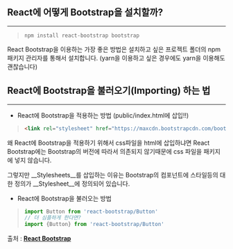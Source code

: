 ## React에 어떻게 Bootstrap을 설치할까?

<hr/>

> ```shell
> npm install react-bootstrap bootstrap
> ```

React Bootstrap을 이용하는 가장 좋은 방법은 설치하고 싶은 프로젝트 폴더의 npm 패키지 관리자를 통해서 설치합니다. (yarn을 이용하고 싶은 경우에도 yarn을 이용해도 괜찮습니다)



## React에 Bootstrap을 불러오기(Importing) 하는 법

<hr/>

- React에 Bootstrap을 적용하는 방법 (public/index.html에 삽입!!)

> ```html
> <link rel="stylesheet" href="https://maxcdn.bootstrapcdn.com/bootstrap/4.3.1/css/bootstrap.min.css" integrity="sha384-ggOyR0iXCbMQv3Xipma34MD+dH/1fQ784/j6cY/iJTQUOhcWr7x9JvoRxT2MZw1T" crossorigin="anonymous" />
> ```

왜 React에 Bootstrap을 적용하기 위해서 css파일을 html에 삽입하냐면 React Bootstrap에는 Bootstrap의 버전에 따라서 의존되지 않기때문에 css 파일을 패키지에 넣지 않습니다. 

그렇지만 __Stylesheets__를 삽입하는 이유는 Bootstrap의 컴포넌트에 스타일등의 대한 정의가 __Stylesheet__에 정의되어 있습니다.   

- React에 Bootstrap을 불러오는 방법

> ```javascript
> import Button from 'react-bootstrap/Button'
> // 더 심플하게 한다면?
> import {Button} from 'react-bootstrap/Button'
> ```



출처 : __[React Bootstrap](https://react-bootstrap.github.io/getting-started/introduction "React Bootstrap")__






